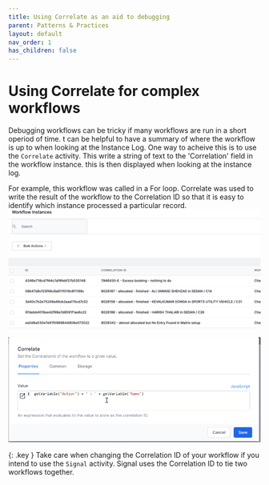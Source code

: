 ```yaml
---
title: Using Correlate as an aid to debugging
parent: Patterns & Practices
layout: default
nav_order: 1
has_children: false
---
```


# Using Correlate for complex workflows

Debugging workflows can be tricky if many workflows are run in a short operiod of time.  t can be helpful to have a summary of where the workflow is up to when looking at the Instance Log.  One way to acheive this is to use the `Correlate` activity.  This write a string of text to the 'Correlation' field in the workflow instance.  this is then displayed when looking at the instance log.

For example, this workflow was called in a For loop.  Correlate was used to write the result of the workflow to the Correlation ID so that it is easy to identify which instance processed a particular record.
![](2024-07-11-17-32-14.png)

![](2024-07-11-17-34-24.png)

{: .key }
Take care when changing the Correlation ID of your workflow if you intend to use the `Signal` activity.  Signal uses the Correlation ID to tie two workflows together.